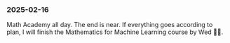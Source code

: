 ### 2025-02-16
Math Academy all day. The end is near. If everything goes according to plan, I will finish the Mathematics for Machine Learning course by Wed 🤞🏽.


